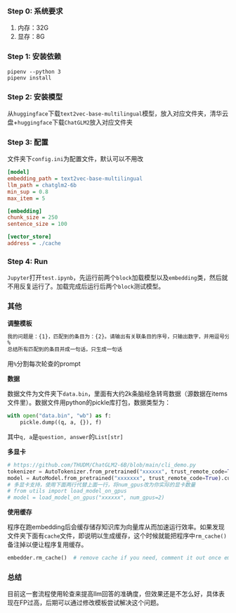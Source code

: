 ### Step 0: 系统要求

1. 内存：32G
2. 显存：8G

### Step 1: 安装依赖

```shell
pipenv --python 3
pipenv install
```

### Step 2: 安装模型

从`huggingface`下载`text2vec-base-multilingual`模型，放入对应文件夹，清华云盘+`huggingface`下载`ChatGLM2`放入对应文件夹

### Step 3: 配置

文件夹下`config.ini`为配置文件，默认可以不用改

```ini
[model]
embedding_path = text2vec-base-multilingual
llm_path = chatglm2-6b
min_sup = 0.8
max_item = 5

[embedding]
chunk_size = 250
sentence_size = 100

[vector_store]
address = ./cache
```

### Step 4: Run

`Jupyter`打开`test.ipynb`，先运行前两个`block`加载模型以及`embedding`类，然后就不用反复运行了。加载完成后运行后两个`block`测试模型。

### 其他

**调整模板**

```markdown
我的问题是：{1}，匹配到的条目为：{2}。请输出有关联条目的序号，只输出数字，并用逗号分割。请判断与我的问题匹配的条目，输出“好的”两个字"，若无匹配，输出”无匹配“
%
总结所有匹配到的条目并成一句话，只生成一句话
```

用`%`分割每次轮查的prompt

**数据**

数据文件为文件夹下`data.bin`，里面有大约2k条脑经急转弯数据（源数据在items文件里）。数据文件用python的pickle库打包，数据类型为：

```python
with open("data.bin", "wb") as f:
    pickle.dump((q, a, {}), f)
```

其中`q, a`是`question, answer`的`List[str]`

**多显卡**

```python
# https://github.com/THUDM/ChatGLM2-6B/blob/main/cli_demo.py
tokenizer = AutoTokenizer.from_pretrained("xxxxxx", trust_remote_code=True)
model = AutoModel.from_pretrained("xxxxxxx", trust_remote_code=True).cuda()
# 多显卡支持，使用下面两行代替上面一行，将num_gpus改为你实际的显卡数量
# from utils import load_model_on_gpus
# model = load_model_on_gpus("xxxxxx", num_gpus=2)
```

**使用缓存**

程序在跑embedding后会缓存储存知识库为向量库从而加速运行效率。如果发现文件夹下面有`cache`文件，即说明以生成缓存，这个时候就能把程序中`rm_cache()`备注掉以便让程序复用缓存。

```python
embedder.rm_cache()  # remove cache if you need, comment it out once embedding data for the first time
```

### 总结

目前这一套流程使用轮查来提高llm回答的准确度，但效果还是不怎么好，具体表现在FP过高，后期可以通过修改模板尝试解决这个问题。
